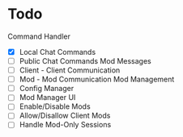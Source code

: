 # Todo
Command Handler
- [x] Local Chat Commands
- [ ] Public Chat Commands
Mod Messages
- [ ] Client - Client Communication
- [ ] Mod - Mod Communication
Mod Management
- [ ] Config Manager
- [ ] Mod Manager UI
- [ ] Enable/Disable Mods
- [ ] Allow/Disallow Client Mods
- [ ] Handle Mod-Only Sessions

